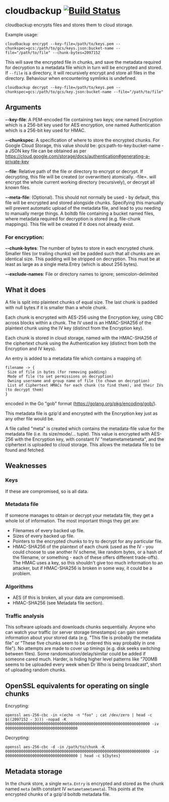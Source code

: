 # cloudbackup [![Build Status](https://travis-ci.org/illicitonion/cloudbackup.svg?branch=master)](https://travis-ci.org/illicitonion/cloudbackup)

cloudbackup encrypts files and stores them to cloud storage.

Example usage:
```
cloudbackup encrypt --key-file=/path/to/keys.pem --chunkspec=gcs:/path/to/gcs/keys.json:bucket-name --file="/path/to/file" --chunk-bytes=2097152
```

This will save the encrypted file in chunks, and save the metadata required for decryption to a metadata file which in turn will be encrypted and stored. If `--file` is a directory, it will recursively encrypt and store all files in the directory. Behaviour when encountering symlinks is undefined.

```
cloudbackup decrypt --key-file=/path/to/keys.pem --chunkspec=gcs:/path/to/gcs/key.json:bucket-name --file="/path/to/file"
```

## Arguments
**--key-file**: A PEM-encoded file containing two keys; one named Encryption which is a 256-bit key used for AES encryption, one named Authentication which is a 256-bit key used for HMAC.

**--chunkspec**: A specification of where to store the encrypted chunks. For Google Cloud Storage, this value should be: gcs:path-to-key:bucket-name - a JSON key file can be obtained as per https://cloud.google.com/storage/docs/authentication#generating-a-private-key

**--file**: Relative path of the file or directory to encrypt or decrypt. If decrypting, this file will be created (or overwritten) atomically. -file=. will encrypt the whole current working directory (recursively), or decrypt all known files.

**--meta-file**: (Optional). This should not normally be used - by default, this file will be encrypted and stored alongside chunks. Specifying this manually will prevent automatic upload of the metadata file, and lead to you needing to manually merge things. A boltdb file containing a bucket named files, where metadata required for decryption is stored (e.g. file-chunk mappings). This file will be created if it does not already exist.

### For encryption:
**--chunk-bytes**: The number of bytes to store in each encrypted chunk. Smaller files (or trailing chunks) will be padded such that all chunks are an identical size. This padding will be stripped on decryption. This must be at least as large as a single meta.Entry (which is about 256 bytes).

**--exclude-names**: File or directory names to ignore; semicolon-delimited

## What it does

A file is split into plaintext chunks of equal size. The last chunk is padded with null bytes if it is smaller than a whole chunk.

Each chunk is encrypted with AES-256 using the Encryption key, using CBC across blocks within a chunk. The IV used is an HMAC-SHA256 of the plaintext chunk using the IV key (distinct from the Encryption key).

Each chunk is stored in cloud storage, named with the HMAC-SHA256 of the ciphertext chunk using the Authentication key (distinct from both the Encryption and IV keys).

An entry is added to a metadata file which contains a mapping of:

```
filename -> {
 Size of file in bytes (for removing padding)
 Mode of file (to set permissions on decryption)
 Owning username and group name of file (to chown on decryption)
 List of Ciphertext HMACs for each chunk (to find them), and their IVs (to decrypt them)
}
```

encoded in the Go "gob" format (https://golang.org/pkg/encoding/gob/).

This metadata file is gzip'd and encrypted with the Encryption key just as any other file would be.

A file called "meta" is created which contains the metadata-file value for the metadata file (i.e. its size/mode/... tuple). This value is encrypted with AES-256 with the Encryption key, with constant IV "metametametameta", and the ciphertext is uploaded to cloud storage. This allows the metadata file to be found and fetched.

## Weaknesses

### Keys
If these are compromised, so is all data.

### Metadata file
If someone manages to obtain or decrypt your metadata file, they get a whole lot of information. The most important things they get are:
 * Filenames of every backed up file.
 * Sizes of every backed up file.
 * Pointers to the encrypted chunks to try to decrypt for any particular file.
 * HMAC-SHA256 of the plaintext of each chunk (used as the IV - you could choose to use another IV scheme, like random bytes, or a hash of the filename, or something - each of these offers different trade-offs). The HMAC uses a key, so this shouldn't give too much information to an attacker, but if HMAC-SHA256 is broken in some way, it could be a problem.

### Algorithms
 * AES (if this is broken, all your data are compromised).
 * HMAC-SHA256 (see Metadata file section).

### Traffic analysis
This software uploads and downloads chunks sequentially. Anyone who can watch your traffic (or server storage timestamps) can gain some information about your stored data (e.g. "This file is probably the metadata file" or "These five chunks seem to be ordered this way probably in one file"). No attempts are made to cover up timings (e.g. disk seeks switching between files). Some randomisation/delay/similar could be added if someone cared much. Harder, is hiding higher level patterns like "700MB seems to be uploaded every week when Dr Who is being broadcast", short of uploading random chunks.

## OpenSSL equivalents for operating on single chunks

Encrypting:
```
openssl aes-256-cbc -in <(echo -n "foo" ; cat /dev/zero | head -c $((2097152 - 3))) -nopad -K 0000000000000000000000000000000000000000000000000000000000000000 -iv 00000000000000000000000000000000
```

Decrypting:
```
openssl aes-256-cbc -d -in /path/to/chunk -K 0000000000000000000000000000000000000000000000000000000000000000 -iv 00000000000000000000000000000000 | head -c ${bytes}
```

## Metadata storage

In the chunk store, a single `meta.Entry` is encrypted and stored as the chunk named `meta` (with constant IV `metametametameta`). This points at the encrypted chunks of a gzip'd boltdb metadata file.
